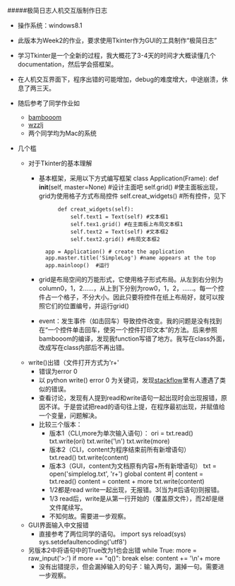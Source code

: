#####极简日志<Simplelog>人机交互版制作日志
- 操作系统：windows8.1

- 此版本为Week2的作业，要求使用Tkinter作为GUI的工具制作“极简日志”
- 学习Tkinter是一个全新的过程，我大概花了3-4天的时间才大概读懂几个documentation，然后学会搭框架。
- 在人机交互界面下，程序出错的可能增加，debug的难度增大，中途崩溃，休息了两三天。
- 随后参考了同学作业如
  - [bambooom](https://github.com/bambooom/OMOOC2py/blob/master/_src/om2py2w/2wex0/diarygui.py)
  - [wzzlj](https://github.com/wzzlj/OMOOC2py/blob/master/_src/om2py2w/2wex0/daily.py)
  - 两个同学均为Mac的系统
  
  
- 几个槛
  - 对于Tkinter的基本理解
    - 基本框架，采用以下方式编写框架
			class Application(Frame):
				def __init__(self, master=None) #设计主面吧
				self.grid() #使主面板出现，grid为使用格子方式布局控件
				self.creat_widgets() #所有控件，见下
				
				def creat_widgets(self):
					self.text1 = Text(self) #文本框1
					self.tex1.grid() #在主面板上布局文本框1
					self.text2 = Text(self) #文本框2
					self.text2.grid() #布局文本框2
				
			app = Application() # create the application
			app.master.title('SimpleLog') #name appears at the top
			app.mainloop()	#运行
    - grid是布局空间的万能形式，它使用格子形式布局。从左到右分别为column0，1，2……，从上到下分别为row0，1，2，……。每一个控件占一个格子，不分大小。因此只要将控件在纸上布局好，就可以按照它们的位置编号，并运行grid()
	- event：发生事件（如击回车）导致控件改变。我的问题是没有找到在“一个控件单击回车，使另一个控件打印文本”的方法。后来参照bambooom的编译，发现我function写错了地方。我写在class外面，改成写在class内部后不再出错。
  - write()出错（文件打开方式为'r+'
    - 错误为error 0
    - 以 python write() error 0 为关键词，发现[stackflow](http://stackoverflow.com/questions/19881890/ioerror-errno-0-error-in-python)里有人遭遇了类似的错误。
    - 查看讨论，发现有人提到read和write语句一起出现时会出现报错，原因不详。于是尝试把read的语句往上提，在程序最初出现，并赋值给一个变量，问题解决。	
    - 比较三个版本：
      - 版本1（CLI,more为单次输入语句）：
					ori = txt.read()
					txt.write(ori)
					txt.write('\n')
					txt.write(more)
      - 版本2（CLI，content为程序结束前所有新增语句）					
					txt.read()
					txt.write(content)
      - 版本3（GUI，content为文档原有内容+所有新增语句）
					txt = open('simplelog.txt', 'r+')
					global content            #| content = txt.read() 
					content = content + more 
					txt.write(content)
      - 1/2都是read write一起出现，无报错。3(当为#后语句)则报错。
      - 1/3 read后，write是从第一行开始的（覆盖原文件），而2却是继文件尾续写。
	  - 不知何故。需要进一步观察。  
  - GUI界面输入中文报错
    - 直接参考了两位同学的语句。
			import sys
			reload(sys)
			sys.setdefaultencoding('utf8')
  - 另版本2中将语句中的True改为1也会出错
			while True:
				more = raw_input('>:')
				if more == "q()":
					break
				else:
				content += '\n'+ more
    - 没有出错提示，但会漏掉输入的句子：输入两句，漏掉一句。需要进一步观察。			